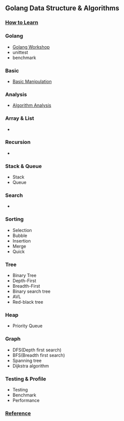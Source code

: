 ## Golang Data Structure & Algorithms
### [How to Learn](HowToLearn.md)

### Golang
 * [Golang Workshop](https://github.com/jeyong/goworkshop)
 * unittest
 * benchmark
### Basic
 * [Basic Manipulation](BasicManipulation.md)
### Analysis
 * [Algorithm Analysis](AlgorithmAnalysis.md)
### Array & List
 * 
### Recursion
 * 
### Stack & Queue
 * Stack
 * Queue
### Search
 * 
### Sorting
 * Selection
 * Bubble
 * Insertion
 * Merge
 * Quick
### Tree
 * Binary Tree
 * Depth-First
 * Breadth-First
 * Binary search tree
 * AVL
 * Red-black tree
### Heap
 * Priority Queue
### Graph
 * DFS(Depth first search)
 * BFS(Breadth first search)
 * Spanning tree
 * Dijkstra algorithm
### Testing & Profile
 * Testing
 * Benchmark
 * Performance
### [Reference](Reference.md)
